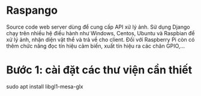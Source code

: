 # Raspango
Source code web server dùng để cung cấp API xử lý ảnh. Sử dụng Django chạy trên nhiều hệ điều hành như Windows, Centos, Ubuntu và Raspbian để xử lý ảnh, nhận diện vật thể và trả về cho client. Đối với Raspberry Pi còn có thêm chức năng đọc tín hiệu cảm biến, xuất tín hiệu ra các chân GPIO,...


# Bước 1: cài đặt các thư viện cần thiết

sudo apt install libgl1-mesa-glx